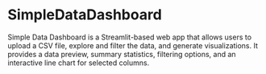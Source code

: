 # SimpleDataDashboard
Simple Data Dashboard is a Streamlit-based web app that allows users to upload a CSV file, explore and filter the data, and generate visualizations. It provides a data preview, summary statistics, filtering options, and an interactive line chart for selected columns.
